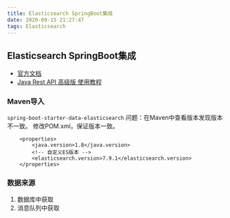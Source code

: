 ```yaml
---
title: Elasticsearch SpringBoot集成
date: 2020-09-15 21:27:47
tags: Elasticsearch
---
```


## Elasticsearch SpringBoot集成

- [官方文档](https://www.elastic.co/guide/en/elasticsearch/client/index.html)
- [Java Rest API 高级版 使用教程](https://www.elastic.co/guide/en/elasticsearch/client/java-rest/current/java-rest-high.html)

### Maven导入
`spring-boot-starter-data-elasticsearch`
问题：在Maven中查看版本发现版本不一致。
修改POM.xml，保证版本一致。
```
    <properties>
        <java.version>1.8</java.version>
        <!-- 自定义ES版本 -->
        <elasticsearch.version>7.9.1</elasticsearch.version>
    </properties>
```

### 数据来源
1. 数据库中获取
2. 消息队列中获取








